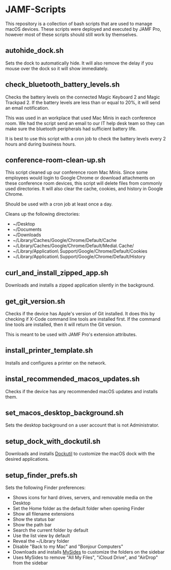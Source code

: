 # JAMF-Scripts

This repository is a collection of bash scripts that are used to manage macOS devices. These scripts were deployed and executed by JAMF Pro, however most of these scripts should still work by themselves.

## autohide_dock.sh

Sets the dock to automatically hide. It will also remove the delay if you mouse over the dock so it will show immediately.

## check_bluetooth_battery_levels.sh

Checks the battery levels on the connected Magic Keyboard 2 and Magic Trackpad 2. If the battery levels are less than or equal to 20%, it will send an email notification.

This was used in an workplace that used Mac Minis in each conference room. We had the script send an email to our IT help desk team so they can make sure the bluetooth peripherals had sufficient battery life.

It is best to use this script with a cron job to check the battery levels every 2 hours and during business hours.

## conference-room-clean-up.sh

This script cleaned up our conference room Mac Minis. Since some employees would login to Google Chrome or download attachments on these conference room devices, this script will delete files from commonly used directories. It will also clear the cache, cookies, and history in Google Chrome.

Should be used with a cron job at least once a day.

Cleans up the following directories:
* ~/Desktop
* ~/Documents
* ~/Downloads
* ~/Library/Caches/Google/Chrome/Default/Cache
* ~/Library/Caches/Google/Chrome/Default/Media\ Cache/
* ~/Library/Application\ Support/Google/Chrome/Default/Cookies
* ~/Library/Application\ Support/Google/Chrome/Default/History

## curl_and_install_zipped_app.sh

Downloads and installs a zipped application silently in the background.

## get_git_version.sh

Checks if the device has Apple's version of Git installed. It does this by checking if X-Code command line tools are installed first. If the command line tools are installed, then it will return the Git version.

This is meant to be used with JAMF Pro's extension attributes.

## install_printer_template.sh

Installs and configures a printer on the network.

## instal_recommended_macos_updates.sh

Checks if the device has any recommended macOS updates and installs them.

## set_macos_desktop_background.sh

Sets the desktop background on a user account that is not Administrator.

## setup_dock_with_dockutil.sh

Downloads and installs [Dockutil](https://github.com/kcrawford/dockutil) to customize the macOS dock with the desired applications.

## setup_finder_prefs.sh

Sets the following Finder preferences:
* Shows icons for hard drives, servers, and removable media on the Desktop
* Set the Home folder as the default folder when opening Finder
* Show all filename extensions
* Show the status bar
* Show the path bar
* Search the current folder by default
* Use the list view by default
* Reveal the ~/Library folder
* Disable "Back to my Mac" and "Bonjour Computers"
* Downloads and installs [MySides](https://github.com/mosen/mysides) to customize the folders on the sidebar
* Uses MySides to remove "All My Files", "iCloud Drive", and "AirDrop" from the sidebar
